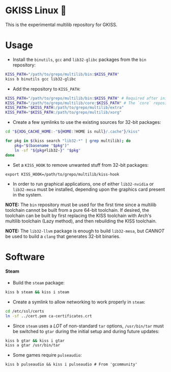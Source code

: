 # GKISS Linux 🐂

This is the experimental multilib repository for GKISS.

# Usage

* Install the `binutils`, `gcc` and `lib32-glibc` packages from the `bin` repository:
```sh
KISS_PATH="/path/to/grepo/multilib/bin:$KISS_PATH"
kiss b binutils gcc lib32-glibc
```

* Add the repository to `KISS_PATH`:
```sh
KISS_PATH="/path/to/grepo/multilib/bin:$KISS_PATH" # Required after initial installation only if binary packages are preferred.
KISS_PATH="/path/to/grepo/multilib/core:$KISS_PATH" # The `core` repository must take precedence in `KISS_PATH` as it overrides the `binutils` and `gcc` packages.
KISS_PATH="$KISS_PATH:/path/to/grepo/multilib/extra"
KISS_PATH="$KISS_PATH:/path/to/grepo/multilib/xorg"
```

* Create a few symlinks to use the existing sources for 32-bit packages:
```sh
cd "${XDG_CACHE_HOME:-"${HOME:?HOME is null}/.cache"}/kiss"

for pkg in $(kiss search "lib32-*" | grep multilib); do
    pkg="$(basename "$pkg")"
    ln -sf "${pkg#lib32-}" "$pkg"
done
```

* Set a `KISS_HOOK` to remove unwanted stuff from 32-bit packages:

`export KISS_HOOK=/path/to/grepo/multilib/kiss-hook`

* In order to run graphical applications, one of either `lib32-nvidia` or `lib32-mesa` must be installed, depending upon the graphics card present in the system.

**NOTE:** The `bin` repository must be used for the first time since a multilib toolchain cannot be built from a pure 64-bit toolchain. If desired, the toolchain can be built by first replacing the KISS toolchain with Arch's multilib toolchain (Lazy method), and then rebuilding the KISS toolchain.

**NOTE:** The `lib32-llvm` package is enough to build `lib32-mesa`, but _CANNOT_ be used to build a `clang` that generates 32-bit binaries.

# Software

#### Steam

* Build the `steam` package:

```sh
kiss b steam && kiss i steam
```

* Create a symlink to allow networking to work properly in `steam`:

```sh
cd /etc/ssl/certs
ln -sf ../cert.pem ca-certificates.crt
```

* Since `steam` uses a _LOT_ of non-standard `tar` options, `/usr/bin/tar` must be switched to `gtar` during the initial setup and during future updates:

```sh
kiss b gtar && kiss i gtar
kiss a gtar /usr/bin/tar
```

* Some games require `pulseaudio`:

`kiss b pulseaudio && kiss i pulseaudio # From 'gcommunity'`
